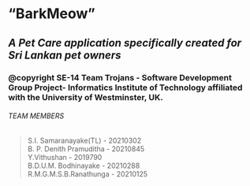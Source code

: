# **“BarkMeow”**
## *A Pet Care application specifically created for Sri Lankan pet owners*

### @copyright SE-14 Team Trojans - Software Development Group Project- Informatics Institute of Technology affiliated with the University of Westminster, UK.

###### TEAM MEMBERS

> S.I. Samaranayake(TL)       - 20210302 <br>
> B. P. Denith Pramuditha     - 20210845 <br>
> Y.Vithushan                 - 2019790  <br>
> B.D.U.M. Bodhinayake        - 20210288 <br>
> R.M.G.M.S.B.Ranathunga      - 20210125 <br>




